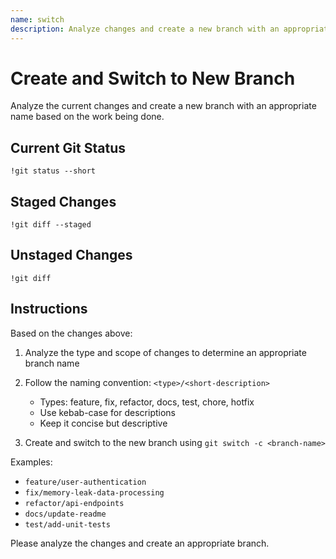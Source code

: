 ```yaml
---
name: switch
description: Analyze changes and create a new branch with an appropriate name
---
```


# Create and Switch to New Branch

Analyze the current changes and create a new branch with an appropriate name based on the work being done.

## Current Git Status

```
!git status --short
```

## Staged Changes

```
!git diff --staged
```

## Unstaged Changes

```
!git diff
```

## Instructions

Based on the changes above:

1. Analyze the type and scope of changes to determine an appropriate branch name
2. Follow the naming convention: `<type>/<short-description>`
   - Types: feature, fix, refactor, docs, test, chore, hotfix
   - Use kebab-case for descriptions
   - Keep it concise but descriptive

3. Create and switch to the new branch using `git switch -c <branch-name>`

Examples:

- `feature/user-authentication`
- `fix/memory-leak-data-processing`
- `refactor/api-endpoints`
- `docs/update-readme`
- `test/add-unit-tests`

Please analyze the changes and create an appropriate branch.

